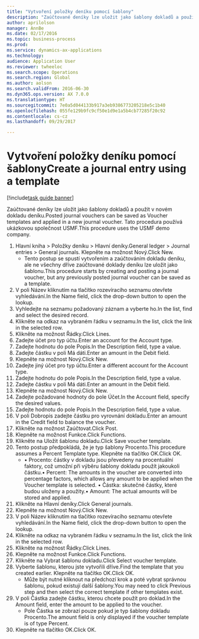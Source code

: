 ```yaml
--- 
title: "Vytvoření položky deníku pomocí šablony"
description: "Zaúčtované deníky lze uložit jako šablony dokladů a použít v novém dokladu deníku."
author: aprilolson
manager: AnnBe
ms.date: 02/17/2016
ms.topic: business-process
ms.prod: 
ms.service: dynamics-ax-applications
ms.technology: 
audience: Application User
ms.reviewer: twheeloc
ms.search.scope: Operations
ms.search.region: Global
ms.author: aolson
ms.search.validFrom: 2016-06-30
ms.dyn365.ops.version: AX 7.0.0
ms.translationtype: HT
ms.sourcegitcommit: 7e0a5d044133b917a3eb9386773205218e5c1b40
ms.openlocfilehash: 055fe129b9fc9cf50e1d9e1a5b4cb77285f20c92
ms.contentlocale: cs-cz
ms.lasthandoff: 09/29/2017

---
```

# <a name="create-a-journal-entry-using-a-template"></a><span data-ttu-id="ebf72-103">Vytvoření položky deníku pomocí šablony</span><span class="sxs-lookup"><span data-stu-id="ebf72-103">Create a journal entry using a template</span></span>

[!include[task guide banner](../../includes/task-guide-banner.md)]

<span data-ttu-id="ebf72-104">Zaúčtované deníky lze uložit jako šablony dokladů a použít v novém dokladu deníku.</span><span class="sxs-lookup"><span data-stu-id="ebf72-104">Posted journal vouchers can be saved as Voucher templates and applied in a new journal voucher.</span></span> <span data-ttu-id="ebf72-105">Tato procedura používá ukázkovou společnost USMF.</span><span class="sxs-lookup"><span data-stu-id="ebf72-105">This procedure uses the USMF demo company.</span></span>

1. <span data-ttu-id="ebf72-106">Hlavní kniha > Položky deníku > Hlavní deníky.</span><span class="sxs-lookup"><span data-stu-id="ebf72-106">General ledger > Journal entries > General journals.</span></span> <span data-ttu-id="ebf72-107">Klepněte na možnost Nový.</span><span class="sxs-lookup"><span data-stu-id="ebf72-107">Click New.</span></span>
    * <span data-ttu-id="ebf72-108">Tento postup se spustí vytvořením a zaúčtováním dokladu deníku, ale ne všechny dříve zaúčtované doklady deníku lze uložit jako šablonu.</span><span class="sxs-lookup"><span data-stu-id="ebf72-108">This procedure starts by creating and posting a journal voucher, but any previously posted journal voucher can be saved as a template.</span></span>  
2. <span data-ttu-id="ebf72-109">V poli Název kliknutím na tlačítko rozevíracího seznamu otevřete vyhledávání.</span><span class="sxs-lookup"><span data-stu-id="ebf72-109">In the Name field, click the drop-down button to open the lookup.</span></span>
3. <span data-ttu-id="ebf72-110">Vyhledejte na seznamu požadovaný záznam a vyberte ho.</span><span class="sxs-lookup"><span data-stu-id="ebf72-110">In the list, find and select the desired record.</span></span>
4. <span data-ttu-id="ebf72-111">Klikněte na odkaz na vybraném řádku v seznamu.</span><span class="sxs-lookup"><span data-stu-id="ebf72-111">In the list, click the link in the selected row.</span></span>
5. <span data-ttu-id="ebf72-112">Klikněte na možnost Řádky.</span><span class="sxs-lookup"><span data-stu-id="ebf72-112">Click Lines.</span></span>
6. <span data-ttu-id="ebf72-113">Zadejte účet pro typ účtu.</span><span class="sxs-lookup"><span data-stu-id="ebf72-113">Enter an account for the Account type.</span></span>
7. <span data-ttu-id="ebf72-114">Zadejte hodnotu do pole Popis.</span><span class="sxs-lookup"><span data-stu-id="ebf72-114">In the Description field, type a value.</span></span>
8. <span data-ttu-id="ebf72-115">Zadejte částku v poli Má dáti.</span><span class="sxs-lookup"><span data-stu-id="ebf72-115">Enter an amount in the Debit field.</span></span>
9. <span data-ttu-id="ebf72-116">Klepněte na možnost Nový.</span><span class="sxs-lookup"><span data-stu-id="ebf72-116">Click New.</span></span>
10. <span data-ttu-id="ebf72-117">Zadejte jiný účet pro typ účtu.</span><span class="sxs-lookup"><span data-stu-id="ebf72-117">Enter a different account for the Account type.</span></span>
11. <span data-ttu-id="ebf72-118">Zadejte hodnotu do pole Popis.</span><span class="sxs-lookup"><span data-stu-id="ebf72-118">In the Description field, type a value.</span></span>
12. <span data-ttu-id="ebf72-119">Zadejte částku v poli Má dáti.</span><span class="sxs-lookup"><span data-stu-id="ebf72-119">Enter an amount in the Debit field.</span></span>
13. <span data-ttu-id="ebf72-120">Klepněte na možnost Nový.</span><span class="sxs-lookup"><span data-stu-id="ebf72-120">Click New.</span></span>
14. <span data-ttu-id="ebf72-121">Zadejte požadované hodnoty do pole Účet.</span><span class="sxs-lookup"><span data-stu-id="ebf72-121">In the Account field, specify the desired values.</span></span>
15. <span data-ttu-id="ebf72-122">Zadejte hodnotu do pole Popis.</span><span class="sxs-lookup"><span data-stu-id="ebf72-122">In the Description field, type a value.</span></span>
16. <span data-ttu-id="ebf72-123">V poli Dobropis zadejte částku pro vyrovnání dokladu.</span><span class="sxs-lookup"><span data-stu-id="ebf72-123">Enter an amount in the Credit field to balance the voucher.</span></span>
17. <span data-ttu-id="ebf72-124">Klikněte na možnost Zaúčtovat.</span><span class="sxs-lookup"><span data-stu-id="ebf72-124">Click Post.</span></span>
18. <span data-ttu-id="ebf72-125">Klepněte na možnost Funkce.</span><span class="sxs-lookup"><span data-stu-id="ebf72-125">Click Functions.</span></span>
19. <span data-ttu-id="ebf72-126">Klikněte na Uložit šablonu dokladu.</span><span class="sxs-lookup"><span data-stu-id="ebf72-126">Click Save voucher template.</span></span>
20. <span data-ttu-id="ebf72-127">Tento postup předpokládá, že je typ šablony Procento.</span><span class="sxs-lookup"><span data-stu-id="ebf72-127">This procedure assumes a Percent Template type.</span></span> <span data-ttu-id="ebf72-128">Klepněte na tlačítko OK.</span><span class="sxs-lookup"><span data-stu-id="ebf72-128">Click OK.</span></span>
    * <span data-ttu-id="ebf72-129">• Procento: částky v dokladu jsou převedeny na procentuální faktory, což umožní při výběru šablony dokladu použít jakoukoli částku.</span><span class="sxs-lookup"><span data-stu-id="ebf72-129">• Percent: The amounts in the voucher are converted into percentage factors, which allows any amount to be applied when the Voucher template is selected.</span></span>  <span data-ttu-id="ebf72-130">• Částka: skutečné částky, které budou uloženy a použity.</span><span class="sxs-lookup"><span data-stu-id="ebf72-130">• Amount: The actual amounts will be stored and applied.</span></span>  
21. <span data-ttu-id="ebf72-131">Klikněte na Hlavní deníky.</span><span class="sxs-lookup"><span data-stu-id="ebf72-131">Click General journals.</span></span>
22. <span data-ttu-id="ebf72-132">Klepněte na možnost Nový.</span><span class="sxs-lookup"><span data-stu-id="ebf72-132">Click New.</span></span>
23. <span data-ttu-id="ebf72-133">V poli Název kliknutím na tlačítko rozevíracího seznamu otevřete vyhledávání.</span><span class="sxs-lookup"><span data-stu-id="ebf72-133">In the Name field, click the drop-down button to open the lookup.</span></span>
24. <span data-ttu-id="ebf72-134">Klikněte na odkaz na vybraném řádku v seznamu.</span><span class="sxs-lookup"><span data-stu-id="ebf72-134">In the list, click the link in the selected row.</span></span>
25. <span data-ttu-id="ebf72-135">Klikněte na možnost Řádky.</span><span class="sxs-lookup"><span data-stu-id="ebf72-135">Click Lines.</span></span>
26. <span data-ttu-id="ebf72-136">Klepněte na možnost Funkce.</span><span class="sxs-lookup"><span data-stu-id="ebf72-136">Click Functions.</span></span>
27. <span data-ttu-id="ebf72-137">Klikněte na Vybrat šablonu dokladu.</span><span class="sxs-lookup"><span data-stu-id="ebf72-137">Click Select voucher template.</span></span>
28. <span data-ttu-id="ebf72-138">Vyberte šablonu, kterou jste vytvořili dříve.</span><span class="sxs-lookup"><span data-stu-id="ebf72-138">Find the template that you created earlier.</span></span> <span data-ttu-id="ebf72-139">Klepněte na tlačítko OK.</span><span class="sxs-lookup"><span data-stu-id="ebf72-139">Click OK.</span></span>
    * <span data-ttu-id="ebf72-140">Může být nutné kliknout na předchozí krok a poté vybrat správnou šablonu, pokud existují další šablony.</span><span class="sxs-lookup"><span data-stu-id="ebf72-140">You may need to click Previous step and then select the correct template if other templates exist.</span></span>  
29. <span data-ttu-id="ebf72-141">V poli Částka zadejte částku, kterou chcete použít pro doklad.</span><span class="sxs-lookup"><span data-stu-id="ebf72-141">In the Amount field, enter the amount to be applied to the voucher.</span></span>
    * <span data-ttu-id="ebf72-142">Pole Částka se zobrazí pouze pokud je typ šablony dokladu Procento.</span><span class="sxs-lookup"><span data-stu-id="ebf72-142">The amount field is only displayed if the voucher template is of type Percent.</span></span>  
30. <span data-ttu-id="ebf72-143">Klepněte na tlačítko OK.</span><span class="sxs-lookup"><span data-stu-id="ebf72-143">Click OK.</span></span>


